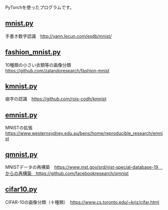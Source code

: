 PyTorchを使ったプログラムです。

## [mnist.py](mnist.py)

手書き数字認識　http://yann.lecun.com/exdb/mnist/

## [fashion_mnist.py](fashion_mnist.py)

10種類の小さい衣類等の画像分類　https://github.com/zalandoresearch/fashion-mnist

## [kmnist.py](kmnist.py)

崩字の認識　https://github.com/rois-codh/kmnist

## [emnist.py](emnist.py)

MNISTの拡張　https://www.westernsydney.edu.au/bens/home/reproducible_research/emnist

## [qmnist.py](qmnist.py)

MNISTデータの再構築　https://www.nist.gov/srd/nist-special-database-19　からの再構築　https://github.com/facebookresearch/qmnist

## [cifar10.py](cifar10.py)

CIFAR-10の画像分類（十種類）　https://www.cs.toronto.edu/~kriz/cifar.html
